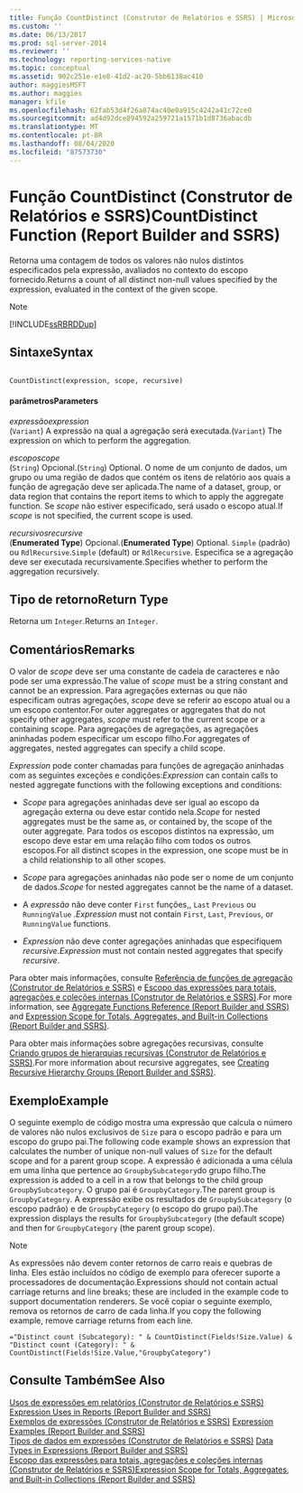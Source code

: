 ```yaml
---
title: Função CountDistinct (Construtor de Relatórios e SSRS) | Microsoft Docs
ms.custom: ''
ms.date: 06/13/2017
ms.prod: sql-server-2014
ms.reviewer: ''
ms.technology: reporting-services-native
ms.topic: conceptual
ms.assetid: 902c251e-e1e8-41d2-ac20-5bb6138ac410
author: maggiesMSFT
ms.author: maggies
manager: kfile
ms.openlocfilehash: 62fab53d4f26a874ac40e0a915c4242a41c72ce0
ms.sourcegitcommit: ad4d92dce894592a259721a1571b1d8736abacdb
ms.translationtype: MT
ms.contentlocale: pt-BR
ms.lasthandoff: 08/04/2020
ms.locfileid: "87573730"
---
```

# <a name="countdistinct-function-report-builder-and-ssrs"></a><span data-ttu-id="afd39-102">Função CountDistinct (Construtor de Relatórios e SSRS)</span><span class="sxs-lookup"><span data-stu-id="afd39-102">CountDistinct Function (Report Builder and SSRS)</span></span>
  <span data-ttu-id="afd39-103">Retorna uma contagem de todos os valores não nulos distintos especificados pela expressão, avaliados no contexto do escopo fornecido.</span><span class="sxs-lookup"><span data-stu-id="afd39-103">Returns a count of all distinct non-null values specified by the expression, evaluated in the context of the given scope.</span></span>  
  
> [!NOTE]  
>  [!INCLUDE[ssRBRDDup](../../includes/ssrbrddup-md.md)]  
  
## <a name="syntax"></a><span data-ttu-id="afd39-104">Sintaxe</span><span class="sxs-lookup"><span data-stu-id="afd39-104">Syntax</span></span>  
  
```  
  
CountDistinct(expression, scope, recursive)  
```  
  
#### <a name="parameters"></a><span data-ttu-id="afd39-105">parâmetros</span><span class="sxs-lookup"><span data-stu-id="afd39-105">Parameters</span></span>  
 <span data-ttu-id="afd39-106">*expressão*</span><span class="sxs-lookup"><span data-stu-id="afd39-106">*expression*</span></span>  
 <span data-ttu-id="afd39-107">(`Variant`) A expressão na qual a agregação será executada.</span><span class="sxs-lookup"><span data-stu-id="afd39-107">(`Variant`) The expression on which to perform the aggregation.</span></span>  
  
 <span data-ttu-id="afd39-108">*escopo*</span><span class="sxs-lookup"><span data-stu-id="afd39-108">*scope*</span></span>  
 <span data-ttu-id="afd39-109">(`String`) Opcional.</span><span class="sxs-lookup"><span data-stu-id="afd39-109">(`String`) Optional.</span></span> <span data-ttu-id="afd39-110">O nome de um conjunto de dados, um grupo ou uma região de dados que contém os itens de relatório aos quais a função de agregação deve ser aplicada.</span><span class="sxs-lookup"><span data-stu-id="afd39-110">The name of a dataset, group, or data region that contains the report items to which to apply the aggregate function.</span></span> <span data-ttu-id="afd39-111">Se *scope* não estiver especificado, será usado o escopo atual.</span><span class="sxs-lookup"><span data-stu-id="afd39-111">If *scope* is not specified, the current scope is used.</span></span>  
  
 <span data-ttu-id="afd39-112">*recursivos*</span><span class="sxs-lookup"><span data-stu-id="afd39-112">*recursive*</span></span>  
 <span data-ttu-id="afd39-113">(**Enumerated Type**) Opcional.</span><span class="sxs-lookup"><span data-stu-id="afd39-113">(**Enumerated Type**) Optional.</span></span> <span data-ttu-id="afd39-114">`Simple` (padrão) ou `RdlRecursive`.</span><span class="sxs-lookup"><span data-stu-id="afd39-114">`Simple` (default) or `RdlRecursive`.</span></span> <span data-ttu-id="afd39-115">Especifica se a agregação deve ser executada recursivamente.</span><span class="sxs-lookup"><span data-stu-id="afd39-115">Specifies whether to perform the aggregation recursively.</span></span>  
  
## <a name="return-type"></a><span data-ttu-id="afd39-116">Tipo de retorno</span><span class="sxs-lookup"><span data-stu-id="afd39-116">Return Type</span></span>  
 <span data-ttu-id="afd39-117">Retorna um `Integer`.</span><span class="sxs-lookup"><span data-stu-id="afd39-117">Returns an `Integer`.</span></span>  
  
## <a name="remarks"></a><span data-ttu-id="afd39-118">Comentários</span><span class="sxs-lookup"><span data-stu-id="afd39-118">Remarks</span></span>  
 <span data-ttu-id="afd39-119">O valor de *scope* deve ser uma constante de cadeia de caracteres e não pode ser uma expressão.</span><span class="sxs-lookup"><span data-stu-id="afd39-119">The value of *scope* must be a string constant and cannot be an expression.</span></span> <span data-ttu-id="afd39-120">Para agregações externas ou que não especificam outras agregações, *scope* deve se referir ao escopo atual ou a um escopo contentor.</span><span class="sxs-lookup"><span data-stu-id="afd39-120">For outer aggregates or aggregates that do not specify other aggregates, *scope* must refer to the current scope or a containing scope.</span></span> <span data-ttu-id="afd39-121">Para agregações de agregações, as agregações aninhadas podem especificar um escopo filho.</span><span class="sxs-lookup"><span data-stu-id="afd39-121">For aggregates of aggregates, nested aggregates can specify a child scope.</span></span>  
  
 <span data-ttu-id="afd39-122">*Expression* pode conter chamadas para funções de agregação aninhadas com as seguintes exceções e condições:</span><span class="sxs-lookup"><span data-stu-id="afd39-122">*Expression* can contain calls to nested aggregate functions with the following exceptions and conditions:</span></span>  
  
-   <span data-ttu-id="afd39-123">*Scope* para agregações aninhadas deve ser igual ao escopo da agregação externa ou deve estar contido nela.</span><span class="sxs-lookup"><span data-stu-id="afd39-123">*Scope* for nested aggregates must be the same as, or contained by, the scope of the outer aggregate.</span></span> <span data-ttu-id="afd39-124">Para todos os escopos distintos na expressão, um escopo deve estar em uma relação filho com todos os outros escopos.</span><span class="sxs-lookup"><span data-stu-id="afd39-124">For all distinct scopes in the expression, one scope must be in a child relationship to all other scopes.</span></span>  
  
-   <span data-ttu-id="afd39-125">*Scope* para agregações aninhadas não pode ser o nome de um conjunto de dados.</span><span class="sxs-lookup"><span data-stu-id="afd39-125">*Scope* for nested aggregates cannot be the name of a dataset.</span></span>  
  
-   <span data-ttu-id="afd39-126">A *expressão* não deve conter `First` funções,, `Last` `Previous` ou `RunningValue` .</span><span class="sxs-lookup"><span data-stu-id="afd39-126">*Expression* must not contain `First`, `Last`, `Previous`, or `RunningValue` functions.</span></span>  
  
-   <span data-ttu-id="afd39-127">*Expression* não deve conter agregações aninhadas que especifiquem *recursive*.</span><span class="sxs-lookup"><span data-stu-id="afd39-127">*Expression* must not contain nested aggregates that specify *recursive*.</span></span>  
  
 <span data-ttu-id="afd39-128">Para obter mais informações, consulte [Referência de funções de agregação &#40;Construtor de Relatórios e SSRS&#41;](report-builder-functions-aggregate-functions-reference.md) e [Escopo das expressões para totais, agregações e coleções internas &#40;Construtor de Relatórios e SSRS&#41;](expression-scope-for-totals-aggregates-and-built-in-collections.md).</span><span class="sxs-lookup"><span data-stu-id="afd39-128">For more information, see [Aggregate Functions Reference &#40;Report Builder and SSRS&#41;](report-builder-functions-aggregate-functions-reference.md) and [Expression Scope for Totals, Aggregates, and Built-in Collections &#40;Report Builder and SSRS&#41;](expression-scope-for-totals-aggregates-and-built-in-collections.md).</span></span>  
  
 <span data-ttu-id="afd39-129">Para obter mais informações sobre agregações recursivas, consulte [Criando grupos de hierarquias recursivas &#40;Construtor de Relatórios e SSRS&#41;](creating-recursive-hierarchy-groups-report-builder-and-ssrs.md).</span><span class="sxs-lookup"><span data-stu-id="afd39-129">For more information about recursive aggregates, see [Creating Recursive Hierarchy Groups &#40;Report Builder and SSRS&#41;](creating-recursive-hierarchy-groups-report-builder-and-ssrs.md).</span></span>  
  
## <a name="example"></a><span data-ttu-id="afd39-130">Exemplo</span><span class="sxs-lookup"><span data-stu-id="afd39-130">Example</span></span>  
 <span data-ttu-id="afd39-131">O seguinte exemplo de código mostra uma expressão que calcula o número de valores não nulos exclusivos de `Size` para o escopo padrão e para um escopo do grupo pai.</span><span class="sxs-lookup"><span data-stu-id="afd39-131">The following code example shows an expression that calculates the number of unique non-null values of `Size` for the default scope and for a parent group scope.</span></span> <span data-ttu-id="afd39-132">A expressão é adicionada a uma célula em uma linha que pertence ao `GroupbySubcategory`do grupo filho.</span><span class="sxs-lookup"><span data-stu-id="afd39-132">The expression is added to a cell in a row that belongs to the child group `GroupbySubcategory`.</span></span> <span data-ttu-id="afd39-133">O grupo pai é `GroupbyCategory`.</span><span class="sxs-lookup"><span data-stu-id="afd39-133">The parent group is `GroupbyCategory`.</span></span> <span data-ttu-id="afd39-134">A expressão exibe os resultados de `GroupbySubcategory` (o escopo padrão) e de `GroupbyCategory` (o escopo do grupo pai).</span><span class="sxs-lookup"><span data-stu-id="afd39-134">The expression displays the results for `GroupbySubcategory` (the default scope) and then for `GroupbyCategory` (the parent group scope).</span></span>  
  
> [!NOTE]  
>  <span data-ttu-id="afd39-135">As expressões não devem conter retornos de carro reais e quebras de linha. Eles estão incluídos no código de exemplo para oferecer suporte a processadores de documentação.</span><span class="sxs-lookup"><span data-stu-id="afd39-135">Expressions should not contain actual carriage returns and line breaks; these are included in the example code to support documentation renderers.</span></span> <span data-ttu-id="afd39-136">Se você copiar o seguinte exemplo, remova os retornos de carro de cada linha.</span><span class="sxs-lookup"><span data-stu-id="afd39-136">If you copy the following example, remove carriage returns from each line.</span></span>  
  
```  
="Distinct count (Subcategory): " & CountDistinct(Fields!Size.Value) &   
"Distinct count (Category): " & CountDistinct(Fields!Size.Value,"GroupbyCategory")  
```  
  
## <a name="see-also"></a><span data-ttu-id="afd39-137">Consulte Também</span><span class="sxs-lookup"><span data-stu-id="afd39-137">See Also</span></span>  
 <span data-ttu-id="afd39-138">[Usos de expressões em relatórios &#40;Construtor de Relatórios e SSRS&#41;](expression-uses-in-reports-report-builder-and-ssrs.md) </span><span class="sxs-lookup"><span data-stu-id="afd39-138">[Expression Uses in Reports &#40;Report Builder and SSRS&#41;](expression-uses-in-reports-report-builder-and-ssrs.md) </span></span>  
 <span data-ttu-id="afd39-139">[Exemplos de expressões &#40;Construtor de Relatórios e SSRS&#41;](expression-examples-report-builder-and-ssrs.md) </span><span class="sxs-lookup"><span data-stu-id="afd39-139">[Expression Examples &#40;Report Builder and SSRS&#41;](expression-examples-report-builder-and-ssrs.md) </span></span>  
 <span data-ttu-id="afd39-140">[Tipos de dados em expressões &#40;Construtor de Relatórios e SSRS&#41;](expressions-report-builder-and-ssrs.md) </span><span class="sxs-lookup"><span data-stu-id="afd39-140">[Data Types in Expressions &#40;Report Builder and SSRS&#41;](expressions-report-builder-and-ssrs.md) </span></span>  
 [<span data-ttu-id="afd39-141">Escopo das expressões para totais, agregações e coleções internas &#40;Construtor de Relatórios e SSRS&#41;</span><span class="sxs-lookup"><span data-stu-id="afd39-141">Expression Scope for Totals, Aggregates, and Built-in Collections &#40;Report Builder and SSRS&#41;</span></span>](expression-scope-for-totals-aggregates-and-built-in-collections.md)  
  
  
